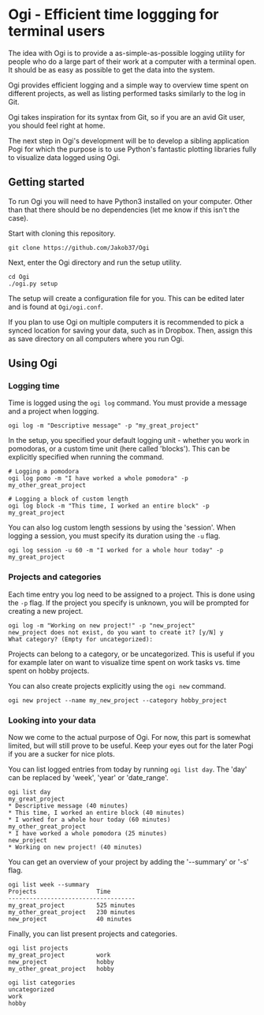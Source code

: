 # Ogi - Efficient time loggging for terminal users

The idea with Ogi is to provide a as-simple-as-possible logging utility for people who do a 
large part of their work at a computer with a terminal open. It should be as easy as 
possible to get the data into the system.

Ogi provides efficient logging and a simple way to overview time spent on different
projects, as well as listing performed tasks similarly to the log in Git.

Ogi takes inspiration for its syntax from Git, so if you are an avid Git user,
you should feel right at home.

The next step in Ogi's development will be to develop a sibling application Pogi for
which the purpose is to use Python's fantastic plotting libraries fully to visualize
data logged using Ogi.

## Getting started

To run Ogi you will need to have Python3 installed on your computer. Other than that
there should be no dependencies (let me know if this isn't the case).

Start with cloning this repository.

```
git clone https://github.com/Jakob37/Ogi
```

Next, enter the Ogi directory and run the setup utility.

```
cd Ogi
./ogi.py setup
```

The setup will create a configuration file for you. This can be edited later and
is found at `Ogi/ogi.conf`.

If you plan to use Ogi on multiple computers it is recommended to pick a synced location
for saving your data, such as in Dropbox. Then, assign this as save directory on all
computers where you run Ogi.

## Using Ogi

### Logging time

Time is logged using the `ogi log` command. You must provide a message and a project
when logging.

```
ogi log -m "Descriptive message" -p "my_great_project"
```

In the setup, you specified your default logging unit - whether you work in pomodoras,
or a custom time unit (here called 'blocks'). This can be explicitly specified
when running the command.

```
# Logging a pomodora
ogi log pomo -m "I have worked a whole pomodora" -p my_other_great_project

# Logging a block of custom length
ogi log block -m "This time, I worked an entire block" -p my_great_project
```

You can also log custom length sessions by using the 'session'. When logging a session,
you must specify its duration using the `-u` flag.

```
ogi log session -u 60 -m "I worked for a whole hour today" -p my_great_project
```

### Projects and categories

Each time entry you log need to be assigned to a project. This is done using the `-p` flag.
If the project you specify is unknown, you will be prompted for creating a new project.

```
ogi log -m "Working on new project!" -p "new_project"
new_project does not exist, do you want to create it? [y/N] y
What category? (Empty for uncategorized): 
```

Projects can belong to a category, or be uncategorized. This is useful if you for example
later on want to visualize time spent on work tasks vs. time spent on hobby projects.

You can also create projects explicitly using the `ogi new` command.

```
ogi new project --name my_new_project --category hobby_project
```

### Looking into your data

Now we come to the actual purpose of Ogi. For now, this part is somewhat limited,
but will still prove to be useful. Keep your eyes out for the later Pogi if you
are a sucker for nice plots.

You can list logged entries from today by running `ogi list day`. The 'day' can be replaced by 'week',
'year' or 'date_range'.

```
ogi list day
my_great_project
* Descriptive message (40 minutes)
* This time, I worked an entire block (40 minutes)
* I worked for a whole hour today (60 minutes)
my_other_great_project
* I have worked a whole pomodora (25 minutes)
new_project
* Working on new project! (40 minutes)
```

You can get an overview of your project by adding the '--summary' or '-s' flag.

```
ogi list week --summary
Projects                 Time
------------------------------------
my_great_project         525 minutes
my_other_great_project   230 minutes
new_project              40 minutes
```

Finally, you can list present projects and categories.

```
ogi list projects
my_great_project         work
new_project              hobby
my_other_great_project   hobby

ogi list categories
uncategorized
work
hobby
```




